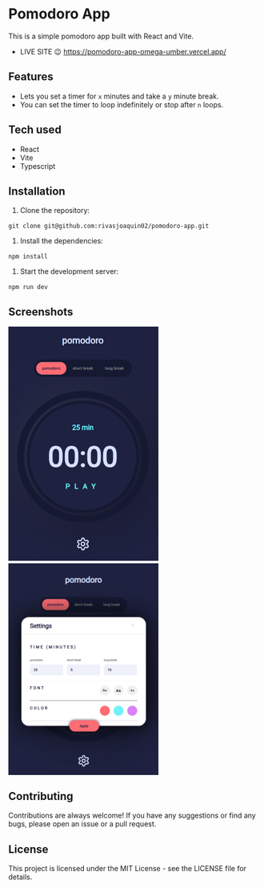 # Pomodoro App

This is a simple pomodoro app built with React and Vite.

- LIVE SITE 😉
https://pomodoro-app-omega-umber.vercel.app/

## Features

-   Lets you set a timer for `x` minutes and take a `y` minute break.
-   You can set the timer to loop indefinitely or stop after `n` loops.

## Tech used

-   React
-   Vite
-   Typescript

## Installation

1. Clone the repository:

```shell
git clone git@github.com:rivasjoaquin02/pomodoro-app.git
```

1. Install the dependencies:

```shell
npm install
```

1. Start the development server:

```shell
npm run dev
```

## Screenshots

<section style="display: flex; gap: 5px; flex-wrap: wrap" >
  <img src="screenshots/image.png" width="300" />
  <img src="screenshots/image-1.png" width="300" />
</section>

## Contributing

Contributions are always welcome! If you have any suggestions or find any bugs, please open an issue or a pull request.

## License

This project is licensed under the MIT License - see the LICENSE file for details.
